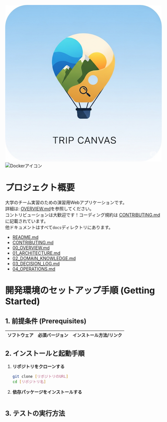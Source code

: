 ![アプリアイコン](/img/appli-icon.png)
![Dockerアイコン](https://img.shields.io/badge/docker-28.0.0-blue.svg?logo=docker&style=flat)

# プロジェクト概要
大学のチーム実習のための演習用Webアプリケーションです。  
詳細は: [OVERVIEW.md](/docs/00_OVERVIEW.md)を参照してください。  
コントリビューションは大歓迎です！コーディング規約は
[CONTRIBUTING.md](/docs/CONTRIBUTING.md)に記載されています。  
他ドキュメントはすべて`docs`ディレクトリにあります。
- [README.md](/docs/README.md)
- [CONTRIBUTING.md](/docs/CONTRIBUTING.md)
- [00_OVERVIEW.md](/docs/00_OVERVIEW.md)
- [01_ARCHITECTURE.md](/docs/01_ARCHITECTURE.md)
- [02_DOMAIN_KNOWLEDGE.md](/docs/02_DOMAIN_KNOWLEDGE.md)
- [03_DECISION_LOG.md](/docs/03_DECISION_LOG.md)
- [04_OPERATIONS.md](/docs/04_OPERATIONS.md)
# 開発環境のセットアップ手順 (Getting Started)

## 1. 前提条件 (Prerequisites)

| ソフトウェア | 必須バージョン | インストール方法/リンク                                 |
| :----------- | :------------- | :------------------------------------------------------ |

## 2. インストールと起動手順

1.  **リポジトリをクローンする**
    ```bash
    git clone [リポジトリのURL]
    cd [リポジトリ名]
    ```

2.  **依存パッケージをインストールする**
    ```bash
    ```

## 3. テストの実行方法

```bash
```
